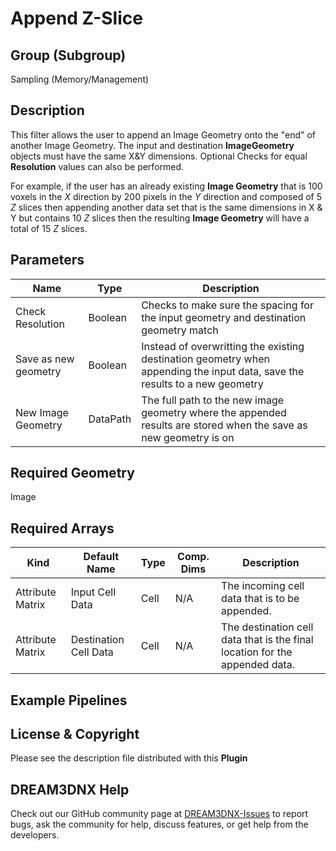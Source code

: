 # Append Z-Slice 


## Group (Subgroup)

Sampling (Memory/Management)


## Description

This filter allows the user to append an Image Geometry onto the "end" of another Image Geometry. The input and 
destination **ImageGeometry** objects must have the same X&Y dimensions. Optional Checks for equal **Resolution** values 
can also be performed.

For example, if the user has an already existing **Image Geometry** that is 100 voxels in the *X* direction by 200 pixels in the 
*Y* direction and composed of 5 *Z* slices then appending another data set that is the same dimensions in X & Y but contains
10 *Z* slices then the resulting **Image Geometry** will have a total of 15 *Z* slices.


## Parameters

| Name             | Type | Description |
|------------------|------| ------------|
| Check Resolution | Boolean | Checks to make sure the spacing for the input geometry and destination geometry match |
| Save as new geometry | Boolean | Instead of overwritting the existing destination geometry when appending the input data, save the results to a new geometry |
| New Image Geometry | DataPath | The full path to the new image geometry where the appended results are stored when the save as new geometry is on |

## Required Geometry

Image

## Required Arrays

| Kind                      | Default Name | Type     | Comp. Dims | Description                                 |
|---------------------------|--------------|----------|------------|---------------------------------------------|
|   Attribute Matrix   | Input Cell Data | Cell | N/A | The incoming cell data that is to be appended. |
|   Attribute Matrix   | Destination Cell Data | Cell | N/A | The destination cell data that is the final location for the appended data. |



## Example Pipelines



## License & Copyright

Please see the description file distributed with this **Plugin**


## DREAM3DNX Help

Check out our GitHub community page at [DREAM3DNX-Issues](https://github.com/BlueQuartzSoftware/DREAM3DNX-Issues) to report bugs, ask the community for help, discuss features, or get help from the developers.


